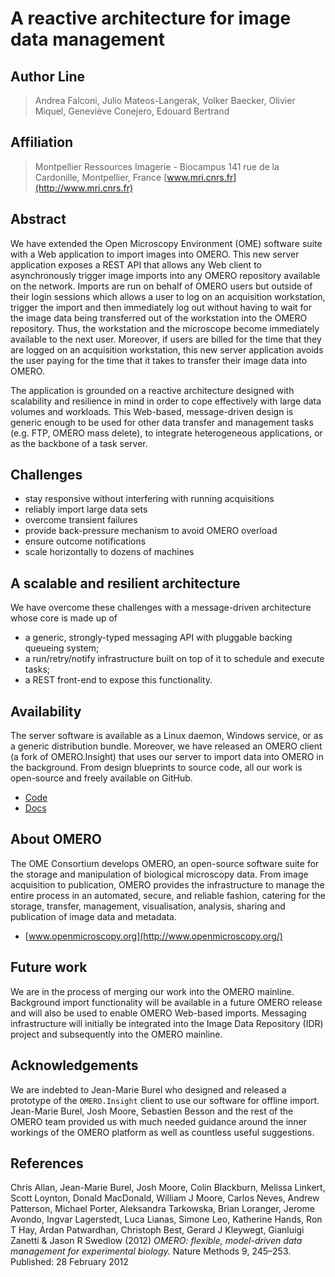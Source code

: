A reactive architecture for image data management
=================================================

Author Line
-----------
> Andrea Falconi, Julio Mateos-Langerak, Volker Baecker, Olivier Miquel, 
> Geneviève Conejero, Edouard Bertrand

Affiliation
-----------
> Montpellier Ressources Imagerie - Biocampus
> 141 rue de la Cardonille, Montpellier, France
> [www.mri.cnrs.fr](http://www.mri.cnrs.fr)

Abstract
--------
We have extended the Open Microscopy Environment (OME) software suite with
a Web application to import images into OMERO. This new server application
exposes a REST API that allows any Web client to asynchronously trigger
image imports into any OMERO repository available on the network. Imports
are run on behalf of OMERO users but outside of their login sessions which
allows a user to log on an acquisition workstation, trigger the import and
then immediately log out without having to wait for the image data being
transferred out of the workstation into the OMERO repository. Thus, the
workstation and the microscope become immediately available to the next
user. Moreover, if users are billed for the time that they are logged on an
acquisition workstation, this new server application avoids the user paying
for the time that it takes to transfer their image data into OMERO.

The application is grounded on a reactive architecture designed with
scalability and resilience in mind in order to cope effectively with large
data volumes and workloads. This Web-based, message-driven design is generic
enough to be used for other data transfer and management tasks (e.g. FTP,
OMERO mass delete), to integrate heterogeneous applications, or as the
backbone of a task server.

Challenges
----------
* stay responsive without interfering with running acquisitions
* reliably import large data sets
* overcome transient failures
* provide back-pressure mechanism to avoid OMERO overload
* ensure outcome notifications
* scale horizontally to dozens of machines

A scalable and resilient architecture
-------------------------------------
We have overcome these challenges with a message-driven architecture whose
core is made up of

* a generic, strongly-typed messaging API with pluggable backing queueing
system;
* a run/retry/notify infrastructure built on top of it to schedule and
execute tasks;
* a REST front-end to expose this functionality.

Availability
------------
The server software is available as a Linux daemon, Windows service, or
as a generic distribution bundle. Moreover, we have released an OMERO
client (a fork of OMERO.Insight) that uses our server to import data
into OMERO in the background. From design blueprints to source code,
all our work is open-source and freely available on GitHub.

* [Code](https://github.com/c0c0n3/ome-smuggler) 
* [Docs](http://c0c0n3.github.io/ome-smuggler)

About OMERO
-----------
The OME Consortium develops OMERO, an open-source software suite for the
storage and manipulation of biological microscopy data.
From image acquisition to publication, OMERO provides the infrastructure
to manage the entire process in an automated, secure, and reliable fashion,
catering for the storage, transfer, management, visualisation, analysis,
sharing and publication of image data and metadata.

* [www.openmicroscopy.org](http://www.openmicroscopy.org/)

Future work
-----------
We are in the process of merging our work into the OMERO mainline. Background
import functionality will be available in a future OMERO release and will
also be used to enable OMERO Web-based imports. Messaging infrastructure
will initially be integrated into the Image Data Repository (IDR) project
and subsequently into the OMERO mainline.

Acknowledgements
----------------
We are indebted to Jean-Marie Burel who designed and released a prototype
of the `OMERO.Insight` client to use our software for offline import.
Jean-Marie Burel, Josh Moore, Sebastien Besson and the rest of the OMERO
team provided us with much needed guidance around the inner workings of
the OMERO platform as well as countless useful suggestions.

References
----------
Chris Allan, Jean-Marie Burel, Josh Moore, Colin Blackburn, Melissa Linkert,
Scott Loynton, Donald MacDonald, William J Moore, Carlos Neves, Andrew Patterson,
Michael Porter, Aleksandra Tarkowska, Brian Loranger, Jerome Avondo,
Ingvar Lagerstedt, Luca Lianas, Simone Leo, Katherine Hands, Ron T Hay,
Ardan Patwardhan, Christoph Best, Gerard J Kleywegt, Gianluigi Zanetti &
Jason R Swedlow (2012)
*OMERO: flexible, model-driven data management for experimental biology.*
Nature Methods 9, 245–253. Published: 28 February 2012

